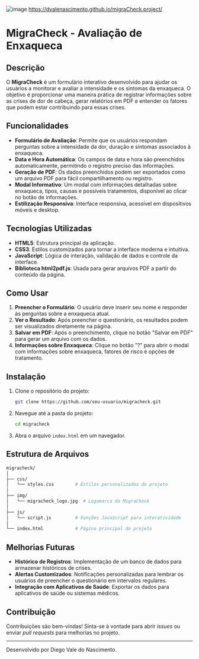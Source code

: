 ![image](https://github.com/user-attachments/assets/2f64a179-8b75-4a39-8590-f97a226b120f)
https://dvalenascimento.github.io/migraCheck.project/

# MigraCheck - Avaliação de Enxaqueca

## Descrição
O **MigraCheck** é um formulário interativo desenvolvido para ajudar os usuários a monitorar e avaliar a intensidade e os sintomas da enxaqueca. O objetivo é proporcionar uma maneira prática de registrar informações sobre as crises de dor de cabeça, gerar relatórios em PDF e entender os fatores que podem estar contribuindo para essas crises.

## Funcionalidades
- **Formulário de Avaliação**: Permite que os usuários respondam perguntas sobre a intensidade da dor, duração e sintomas associados à enxaqueca.
- **Data e Hora Automática**: Os campos de data e hora são preenchidos automaticamente, permitindo o registro preciso das informações.
- **Geração de PDF**: Os dados preenchidos podem ser exportados como um arquivo PDF para fácil compartilhamento ou registro.
- **Modal Informativo**: Um modal com informações detalhadas sobre enxaqueca, tipos, causas e possíveis tratamentos, disponível ao clicar no botão de informações.
- **Estilização Responsiva**: Interface responsiva, acessível em dispositivos móveis e desktop.

## Tecnologias Utilizadas
- **HTML5**: Estrutura principal da aplicação.
- **CSS3**: Estilos customizados para tornar a interface moderna e intuitiva.
- **JavaScript**: Lógica de interação, validação de dados e controle da interface.
- **Biblioteca html2pdf.js**: Usada para gerar arquivos PDF a partir do conteúdo da página.

## Como Usar
1. **Preencher o Formulário**: O usuário deve inserir seu nome e responder às perguntas sobre a enxaqueca atual.
2. **Ver o Resultado**: Após preencher o questionário, os resultados podem ser visualizados diretamente na página.
3. **Salvar em PDF**: Após o preenchimento, clique no botão "Salvar em PDF" para gerar um arquivo com os dados.
4. **Informações sobre Enxaqueca**: Clique no botão "?" para abrir o modal com informações sobre enxaqueca, fatores de risco e opções de tratamento.

## Instalação
1. Clone o repositório do projeto:
   ```bash
   git clone https://github.com/seu-usuario/migracheck.git
   ```
2. Navegue até a pasta do projeto:
   ```bash
   cd migracheck
   ```
3. Abra o arquivo `index.html` em um navegador.

## Estrutura de Arquivos
```bash
migracheck/
│
├── css/
│   └── styles.css        # Estilos personalizados do projeto
│
├── img/
│   └── migracheck_logo.jpg  # Logomarca do MigraCheck
│
├── js/
│   └── script.js         # Funções JavaScript para interatividade
│
└── index.html            # Página principal do projeto
```

## Melhorias Futuras
- **Histórico de Registros**: Implementação de um banco de dados para armazenar históricos de crises.
- **Alertas Customizados**: Notificações personalizadas para lembrar os usuários de preencher o questionário em intervalos regulares.
- **Integração com Aplicativos de Saúde**: Exportar os dados para aplicativos de saúde ou sistemas médicos.

## Contribuição
Contribuições são bem-vindas! Sinta-se à vontade para abrir *issues* ou enviar *pull requests* para melhorias no projeto.

---

Desenvolvido por Diego Vale do Nascimento.
